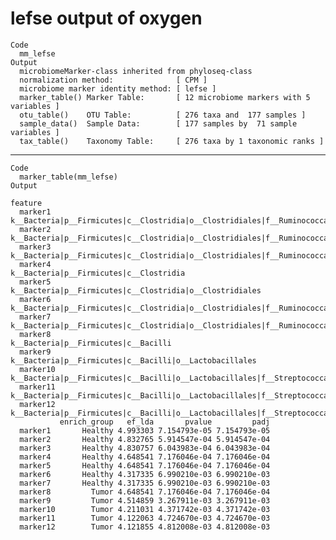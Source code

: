 # lefse output of oxygen

    Code
      mm_lefse
    Output
      microbiomeMarker-class inherited from phyloseq-class
      normalization method:              [ CPM ]
      microbiome marker identity method: [ lefse ]
      marker_table() Marker Table:       [ 12 microbiome markers with 5 variables ]
      otu_table()    OTU Table:          [ 276 taxa and  177 samples ]
      sample_data()  Sample Data:        [ 177 samples by  71 sample variables ]
      tax_table()    Taxonomy Table:     [ 276 taxa by 1 taxonomic ranks ]

---

    Code
      marker_table(mm_lefse)
    Output
                                                                                                                                     feature
      marker1                                                    k__Bacteria|p__Firmicutes|c__Clostridia|o__Clostridiales|f__Ruminococcaceae
      marker2                                k__Bacteria|p__Firmicutes|c__Clostridia|o__Clostridiales|f__Ruminococcaceae|g__Faecalibacterium
      marker3        k__Bacteria|p__Firmicutes|c__Clostridia|o__Clostridiales|f__Ruminococcaceae|g__Faecalibacterium|s__Faecalibacterium_s__
      marker4                                                                                        k__Bacteria|p__Firmicutes|c__Clostridia
      marker5                                                                       k__Bacteria|p__Firmicutes|c__Clostridia|o__Clostridiales
      marker6                             k__Bacteria|p__Firmicutes|c__Clostridia|o__Clostridiales|f__Ruminococcaceae|g__Ruminococcaceae_g__
      marker7  k__Bacteria|p__Firmicutes|c__Clostridia|o__Clostridiales|f__Ruminococcaceae|g__Ruminococcaceae_g__|s__Ruminococcaceae_g___s__
      marker8                                                                                           k__Bacteria|p__Firmicutes|c__Bacilli
      marker9                                                                        k__Bacteria|p__Firmicutes|c__Bacilli|o__Lactobacillales
      marker10             k__Bacteria|p__Firmicutes|c__Bacilli|o__Lactobacillales|f__Streptococcaceae|g__Streptococcus|s__Streptococcus_s__
      marker11                                                   k__Bacteria|p__Firmicutes|c__Bacilli|o__Lactobacillales|f__Streptococcaceae
      marker12                                  k__Bacteria|p__Firmicutes|c__Bacilli|o__Lactobacillales|f__Streptococcaceae|g__Streptococcus
               enrich_group   ef_lda       pvalue         padj
      marker1       Healthy 4.993303 7.154793e-05 7.154793e-05
      marker2       Healthy 4.832765 5.914547e-04 5.914547e-04
      marker3       Healthy 4.830757 6.043983e-04 6.043983e-04
      marker4       Healthy 4.648541 7.176046e-04 7.176046e-04
      marker5       Healthy 4.648541 7.176046e-04 7.176046e-04
      marker6       Healthy 4.317335 6.990210e-03 6.990210e-03
      marker7       Healthy 4.317335 6.990210e-03 6.990210e-03
      marker8         Tumor 4.648541 7.176046e-04 7.176046e-04
      marker9         Tumor 4.514859 3.267911e-03 3.267911e-03
      marker10        Tumor 4.211031 4.371742e-03 4.371742e-03
      marker11        Tumor 4.122063 4.724670e-03 4.724670e-03
      marker12        Tumor 4.121855 4.812008e-03 4.812008e-03

